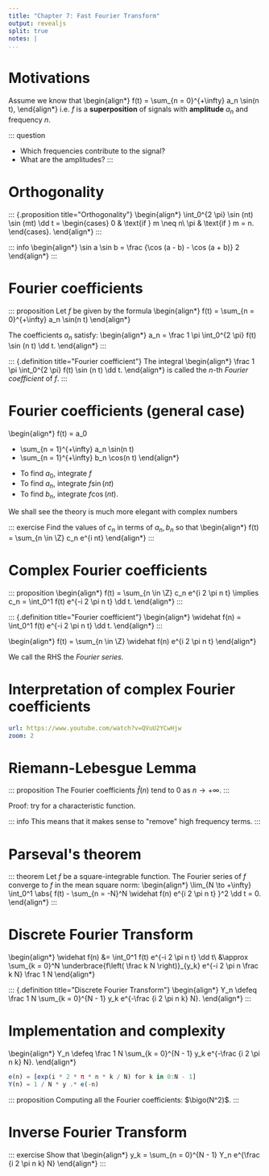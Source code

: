 ```yaml
---
title: "Chapter 7: Fast Fourier Transform"
output: revealjs
split: true
notes: |
...
```


# Motivations

Assume we know that
\begin{align*}
f(t) = \sum_{n = 0}^{+\infty} a_n \sin(n t),
\end{align*}
i.e. $f$ is a **superposition** of signals
with **amplitude** $a_n$
and frequency $n$.

::: question
- Which frequencies contribute to the signal?
- What are the amplitudes?
:::

# Orthogonality

::: {.proposition title="Orthogonality"}
\begin{align*}
\int_0^{2 \pi} \sin (nt) \sin (mt) \dd t
= \begin{cases}
0 & \text{if } m \neq n\\
\pi & \text{if } m = n.
\end{cases}.
\end{align*}
:::

::: info
\begin{align*}
\sin a \sin b = \frac {\cos (a - b) - \cos (a + b)} 2
\end{align*}
:::

# Fourier coefficients

::: proposition
Let $f$ be given by the formula
\begin{align*}
f(t) = \sum_{n = 0}^{+\infty} a_n \sin(n t)
\end{align*}

The coefficients $a_n$ satisfy:
\begin{align*}
a_n = \frac 1 \pi \int_0^{2 \pi} f(t) \sin (n t) \dd t.
\end{align*}
:::

::: {.definition title="Fourier coefficient"}
The integral
\begin{align*}
\frac 1 \pi \int_0^{2 \pi} f(t) \sin (n t) \dd t.
\end{align*}
is called the $n$-th *Fourier coefficient* of $f$.
:::

# Fourier coefficients (general case)

\begin{align*}
f(t) = a_0
+ \sum_{n = 1}^{+\infty} a_n \sin(n t)
+ \sum_{n = 1}^{+\infty} b_n \cos(n t)
\end{align*}

- To find $a_0$, integrate $f$
- To find $a_n$, integrate $f \sin (n t)$
- To find $b_n$, integrate $f \cos (n t)$.

We shall see the theory is much more elegant
with complex numbers

::: exercise
Find the values of $c_n$ in terms of $a_n, b_n$ so that
\begin{align*}
f(t) = \sum_{n \in \Z} c_n e^{i nt}
\end{align*}
:::

# Complex Fourier coefficients

::: proposition
\begin{align*}
f(t) = \sum_{n \in \Z} c_n e^{i 2 \pi n t}
\implies
c_n = \int_0^1 f(t) e^{-i 2 \pi n t} \dd t.
\end{align*}
:::

::: {.definition title="Fourier coefficient"}
\begin{align*}
\widehat f(n) = \int_0^1 f(t) e^{-i 2 \pi n t} \dd t.
\end{align*}
:::

\begin{align*}
f(t) = \sum_{n \in \Z} \widehat f(n) e^{i 2 \pi n t}
\end{align*}

We call the RHS the *Fourier series*.

# Interpretation of complex Fourier coefficients

~~~ {.yaml .widget name="youtube"}
url: https://www.youtube.com/watch?v=QVuU2YCwHjw
zoom: 2
~~~

# Riemann-Lebesgue Lemma

::: proposition
The Fourier coefficients $\widehat f(n)$ tend to $0$
as $n \to +\infty$.
:::

Proof: try for a characteristic function.

::: info
This means that it makes sense to "remove"
high frequency terms.
:::

# Parseval's theorem

::: theorem
Let $f$ be a square-integrable function.
The Fourier series of $f$ converge to $f$
in the mean square norm:
\begin{align*}
\lim_{N \to +\infty}
\int_0^1 \abs{
f(t) - \sum_{n = -N}^N \widehat f(n) e^{i 2 \pi n t}
}^2 \dd t = 0.
\end{align*}
:::

# Discrete Fourier Transform

\begin{align*}
\widehat f(n)
&= \int_0^1 f(t) e^{-i 2 \pi n t} \dd t\\
&\approx \sum_{k = 0}^N \underbrace{f\left( \frac k N \right)}_{y_k}
e^{-i 2 \pi n \frac k N} \frac 1 N
\end{align*}

::: {.definition title="Discrete Fourier Transform"}
\begin{align*}
Y_n \defeq \frac 1 N \sum_{k = 0}^{N - 1} y_k e^{-\frac {i 2 \pi n k} N}.
\end{align*}
:::

# Implementation and complexity

\begin{align*}
Y_n \defeq \frac 1 N \sum_{k = 0}^{N - 1} y_k e^{-\frac {i 2 \pi n k} N}.
\end{align*}

~~~ julia
e(n) = [exp(i * 2 * π * n * k / N) for k in 0:N - 1]
Y(n) = 1 / N * y .* e(-n)
~~~

::: proposition
Computing all the Fourier coefficients: $\bigo(N^2)$.
:::

# Inverse Fourier Transform

::: exercise
Show that
\begin{align*}
y_k = \sum_{n = 0}^{N - 1} Y_n e^{\frac {i 2 \pi n k} N}
\end{align*}
:::
